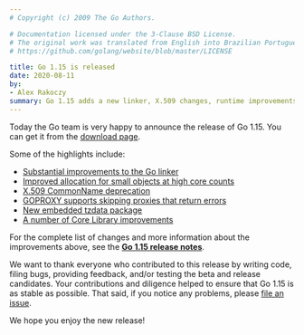```yaml
---
# Copyright (c) 2009 The Go Authors.

# Documentation licensed under the 3-Clause BSD License.
# The original work was translated from English into Brazilian Portuguese.
# https://github.com/golang/website/blob/master/LICENSE

title: Go 1.15 is released
date: 2020-08-11
by:
- Alex Rakoczy
summary: Go 1.15 adds a new linker, X.509 changes, runtime improvements, compiler improvements, GOPROXY improvements, and more.
---
```



Today the Go team is very happy to announce the release of Go 1.15. You can get it from the [download page](/dl).

Some of the highlights include:

  - [Substantial improvements to the Go linker](/doc/go1.15#linker)
  - [Improved allocation for small objects at high core counts](/doc/go1.15#runtime)
  - [X.509 CommonName deprecation](/doc/go1.15#commonname)
  - [GOPROXY supports skipping proxies that return errors](/doc/go1.15#go-command)
  - [New embedded tzdata package](/doc/go1.15#time/tzdata)
  - [A number of Core Library improvements](/doc/go1.15#library)

For the complete list of changes and more information about the improvements above, see the [**Go 1.15 release notes**](/doc/go1.15).

We want to thank everyone who contributed to this release by writing code, filing bugs, providing feedback, and/or testing the beta and release candidates.
Your contributions and diligence helped to ensure that Go 1.15 is as stable as possible.
That said, if you notice any problems, please [file an issue](/issue/new).

We hope you enjoy the new release!
